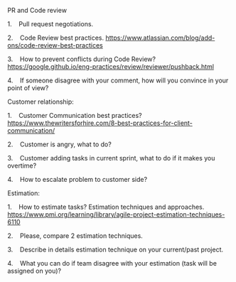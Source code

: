 PR and Code review

1.    Pull request negotiations.

2.    Code Review best practices. https://www.atlassian.com/blog/add-ons/code-review-best-practices

3.    How to prevent conflicts during Code Review? https://google.github.io/eng-practices/review/reviewer/pushback.html

4.    If someone disagree with your comment, how will you convince in your point of view?

Customer relationship:

1.    Customer Communication best practices?
https://www.thewritersforhire.com/8-best-practices-for-client-communication/

2.    Customer is angry, what to do?

3.    Customer adding tasks in current sprint, what to do if it makes you overtime?

4.    How to escalate problem to customer side?

Estimation:

1.    How to estimate tasks? Estimation techniques and approaches.
https://www.pmi.org/learning/library/agile-project-estimation-techniques-6110

2.    Please, compare 2 estimation techniques.

3.    Describe in details estimation technique on your current/past project.

4.    What you can do if team disagree with your estimation (task will be assigned on you)?
